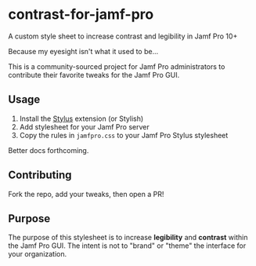 # contrast-for-jamf-pro
A custom style sheet to increase contrast and legibility in Jamf Pro 10+

Because my eyesight isn't what it used to be...

This is a community-sourced project for Jamf Pro administrators to contribute
their favorite tweaks for the Jamf Pro GUI.

## Usage
1. Install the [Stylus](https://github.com/openstyles/stylus) extension (or Stylish)
2. Add stylesheet for your Jamf Pro server
3. Copy the rules in `jamfpro.css` to your Jamf Pro Stylus stylesheet

Better docs forthcoming.

## Contributing

Fork the repo, add your tweaks, then open a PR!

## Purpose

The purpose of this stylesheet is to increase **legibility** and **contrast**
within the Jamf Pro GUI. The intent is not to "brand" or "theme" the interface
for your organization.